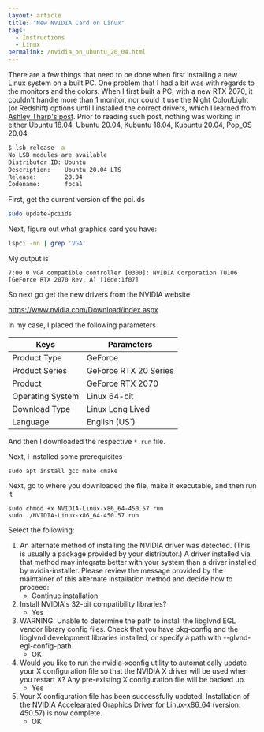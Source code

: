 ```yaml
---
layout: article
title: "New NVIDIA Card on Linux"
tags:
  - Instructions
  - Linux
permalink: /nvidia_on_ubuntu_20_04.html
---
```


There are a few things that need to be done when first installing a new Linux system on a built PC. One problem that I had a bit was with regards to the monitors and the colors. When I first built a PC, with a new RTX 2070, it couldn't handle more than 1 monitor, nor could it use the Night Color/Light (or Redshift) options until I installed the correct drivers, which I learned from [Ashley Tharp's post](https://medium.com/@ashley.tharp/ubuntu-18-04b-solved-could-not-see-second-monitor-nvidia-graphics-card-a9cb67317288). Prior to reading such post, nothing was working in either Ubuntu 18.04, Ubuntu 20.04, Kubuntu 18.04, Kubuntu 20.04, Pop_OS 20.04.

```bash
$ lsb_release -a
No LSB modules are available
Distributor ID: Ubuntu
Description:    Ubuntu 20.04 LTS
Release:        20.04
Codename:       focal
```

First, get the current version of the pci.ids
```bash
sudo update-pciids
```

Next, figure out what graphics card you have:
```bash
lspci -nn | grep 'VGA'
```

My output is
```
7:00.0 VGA compatible controller [0300]: NVIDIA Corporation TU106 [GeForce RTX 2070 Rev. A] [10de:1f07]
```

So next go get the new drivers from the NVIDIA website

https://www.nvidia.com/Download/index.aspx

In my case, I placed the following parameters

| Keys             | Parameters            |
| ---------------- | --------------------- |
| Product Type     | GeForce               |
| Product Series   | GeForce RTX 20 Series |
| Product          | GeForce RTX 2070      |
| Operating System | Linux 64-bit          |
| Download Type    | Linux Long Lived      |
| Language         | English (US`)         |

And then I downloaded the respective `*.run` file.

Next, I installed some prerequisites

```bas
sudo apt install gcc make cmake
```

Next, go to where you downloaded the file, make it executable, and then run it

```bas
sudo chmod +x NVIDIA-Linux-x86_64-450.57.run
sudo ./NVIDIA-Linux-x86_64-450.57.run
```

Select the following:

1. An alternate method of installing the NVIDIA driver was detected. (This is usually a package provided by your distributor.) A driver installed via that method may integrate better with your system than a driver installed by nvidia-installer. Please review the message provided by the maintainer of this alternate installation method and decide how to proceed:
   - Continue installation
2. Install NVIDIA's 32-bit compatibility libraries?
   - Yes
3. WARNING: Unable to determine the path to install the libglvnd EGL vendor library config files. Check that you have pkg-config and the libglvnd development libraries installed, or specify a path with --glvnd-egl-config-path
   - OK
4. Would you like to run the nvidia-xconfig utility to automatically update your X configuration file so that the NVIDIA X driver will be used when you restart X? Any pre-existing X configuration file will be backed up.
   - Yes
5. Your X configuration file has been successfully updated. Installation of the NVIDIA Accelearated Graphics Driver for Linux-x86_64 (version: 450.57) is now complete.
   - OK
